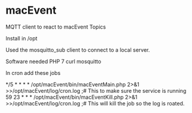 
# macEvent
MQTT client to react to macEvent Topics

Install in /opt

Used the mosquitto_sub client to connect to a local server.

Software needed 
PHP 7
curl
mosquitto

In cron add these jobs

*/5 * * * * /opt/macEvent/bin/macEventMain.php 2>&1 >>/opt/macEvent/log/cron.log ;# This to make sure the service is running
59 23 * * * /opt/macEvent/bin/macEventKill.php 2>&1 >>/opt/macEvent/log/cron.log ;# This will kill the job so the log is roated.
